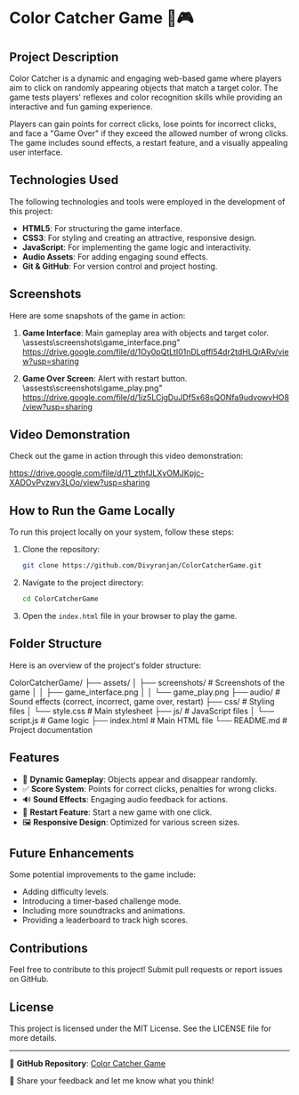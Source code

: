 # Color Catcher Game 🎨🎮

## Project Description
Color Catcher is a dynamic and engaging web-based game where players aim to click on randomly appearing objects that match a target color. The game tests players' reflexes and color recognition skills while providing an interactive and fun gaming experience.

Players can gain points for correct clicks, lose points for incorrect clicks, and face a "Game Over" if they exceed the allowed number of wrong clicks. The game includes sound effects, a restart feature, and a visually appealing user interface.

## Technologies Used
The following technologies and tools were employed in the development of this project:

- **HTML5**: For structuring the game interface.
- **CSS3**: For styling and creating an attractive, responsive design.
- **JavaScript**: For implementing the game logic and interactivity.
- **Audio Assets**: For adding engaging sound effects.
- **Git & GitHub**: For version control and project hosting.

## Screenshots
Here are some snapshots of the game in action:

1. **Game Interface**: Main gameplay area with objects and target color.
   \assests\screenshots\game_interface.png"
   https://drive.google.com/file/d/1Oy0pQtLtI01nDLqffl54dr2tdHLQrARv/view?usp=sharing
  

3. **Game Over Screen**: Alert with restart button.
   \assests\screenshots\game_play.png"
   https://drive.google.com/file/d/1jz5LCjgDuJDf5x68sQONfa9udvowyHO8/view?usp=sharing



## Video Demonstration
Check out the game in action through this video demonstration:

https://drive.google.com/file/d/11_zthfJLXyOMJKpjc-XADOvPvzwv3LOo/view?usp=sharing


## How to Run the Game Locally
To run this project locally on your system, follow these steps:

1. Clone the repository:
   ```bash
   git clone https://github.com/Divyranjan/ColorCatcherGame.git
   ```

2. Navigate to the project directory:
   ```bash
   cd ColorCatcherGame
   ```

3. Open the `index.html` file in your browser to play the game.

## Folder Structure
Here is an overview of the project's folder structure:

ColorCatcherGame/
├── assets/
│   ├── screenshots/      # Screenshots of the game
│   │   ├── game_interface.png
│   │   └── game_play.png
├── audio/              # Sound effects (correct, incorrect, game over, restart)
├── css/                # Styling files
│   └── style.css       # Main stylesheet
├── js/                 # JavaScript files
│   └── script.js       # Game logic
├── index.html          # Main HTML file
└── README.md           # Project documentation

## Features
- 🎯 **Dynamic Gameplay**: Objects appear and disappear randomly.
- ✅ **Score System**: Points for correct clicks, penalties for wrong clicks.
- 🔊 **Sound Effects**: Engaging audio feedback for actions.
- 🔄 **Restart Feature**: Start a new game with one click.
- 🖼️ **Responsive Design**: Optimized for various screen sizes.

## Future Enhancements
Some potential improvements to the game include:
- Adding difficulty levels.
- Introducing a timer-based challenge mode.
- Including more soundtracks and animations.
- Providing a leaderboard to track high scores.

## Contributions
Feel free to contribute to this project! Submit pull requests or report issues on GitHub.

## License
This project is licensed under the MIT License. See the LICENSE file for more details.

---

📌 **GitHub Repository**: [Color Catcher Game](https://github.com/Divyranjan/ColorCatcherGame)

📢 Share your feedback and let me know what you think!

